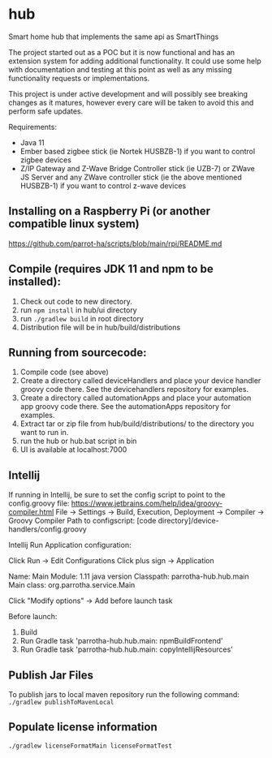 # hub
Smart home hub that implements the same api as SmartThings

The project started out as a POC but it is now functional and has an extension system for adding additional functionality.
It could use some help with documentation and testing at this point as well as any missing functionality requests or implementations.

This project is under active development and will possibly see breaking changes as it matures, however every care will be taken to avoid this and perform safe updates.

Requirements:
- Java 11
- Ember based zigbee stick (ie Nortek HUSBZB-1) if you want to control zigbee devices
- Z/IP Gateway and Z-Wave Bridge Controller stick (ie UZB-7) or ZWave JS Server and any ZWave controller stick (ie the above mentioned HUSBZB-1) if you want to control z-wave devices

## Installing on a Raspberry Pi (or another compatible linux system)
https://github.com/parrot-ha/scripts/blob/main/rpi/README.md

## Compile (requires JDK 11 and npm to be installed):
1. Check out code to new directory.
2. run ```npm install``` in hub/ui directory
3. run ```./gradlew build``` in root directory
4. Distribution file will be in hub/build/distributions

## Running from sourcecode:

1. Compile code (see above)
2. Create a directory called deviceHandlers and place your device handler groovy code there.  See the devicehandlers repository for examples.
3. Create a directory called automationApps and place your automation app groovy code there.  See the automationApps repository for examples.
4. Extract tar or zip file from hub/build/distributions/ to the directory you want to run in.
5. run the hub or hub.bat script in bin
6. UI is available at localhost:7000


##  Intellij

If running in Intellij, be sure to set the config script to point to the config.groovy file:
https://www.jetbrains.com/help/idea/groovy-compiler.html
File -> Settings -> Build, Execution, Deployment -> Compiler -> Groovy Compiler
Path to configscript: \[code directory\]/device-handlers/config.groovy

Intellij Run Application configuration:

Click Run -> Edit Configurations
Click plus sign -> Application

Name: Main
Module: 1.11 java version
Classpath: parrotha-hub.hub.main
Main class: org.parrotha.service.Main

Click "Modify options" -> Add before launch task

Before launch:
1. Build
2. Run Gradle task 'parrotha-hub.hub.main: npmBuildFrontend'
3. Run Gradle task 'parrotha-hub.hub.main: copyIntellijResources'

## Publish Jar Files
To publish jars to local maven repository run the following command:  
```./gradlew publishToMavenLocal```

## Populate license information

```./gradlew licenseFormatMain licenseFormatTest```

